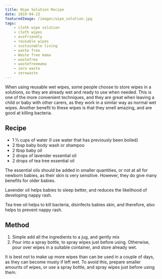 ```yaml
---
title: Wipe Solution Recipe
date: 2019-04-23
featuredImage: /images/wipe_solution.jpg
tags:
    - cloth wipe solution
    - cloth wipes
    - ecofriendly
    - reusable wipes
    - sustainable living
    - waste free
    - Waste free mama
    - wastefree
    - wastefreemama
    - zero waste
    - zerowaste
---
```


When using reusable wet wipes, some people choose to store wipes in a solutions, so they are already wet and ready to use when needed. This is one of the more convenient techniques, and they are great when leaving a child or baby with other carers, as they work in a similar way as normal wet wipes. Another benefit to these wipes is that they smell amazing, and are good at killing bacteria.

## Recipe

-   1 ½ cups of water (I use water that has previously been boiled)
-   2 tbsp baby body wash or shampoo
-   2 tbsp baby oil
-   2 drops of lavender essential oil
-   2 drops of tea tree essential oil

The essential oils should be added in smaller quantities, or not at all for newborn babies, as their skin is very sensitive. However, they do give many benefits for older babies.

Lavender oil helps babies to sleep better, and reduces the likelihood of developing nappy rash.

Tea tree oil helps to kill bacteria, disinfects babies skin, and therefore, also helps to prevent nappy rash.

## Method

1. Simple add all the ingredients to a jug, and gently mix
2. Pour into a spray bottle, to spray wipes just before using. Otherwise, pour over wipes in a suitable container, and store already wet.

It is best not to make up more wipes than can be used in a couple of days, as they can become musty if left wet. To avoid this, prepare smaller amounts of wipes, or use a spray bottle, and spray wipes just before using them.
